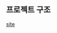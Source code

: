 프로젝트 구조
------------
[site](https://m.blog.naver.com/PostView.nhn?blogId=khrock89&logNo=220918924049&proxyReferer=https:%2F%2Fwww.google.com%2F)
